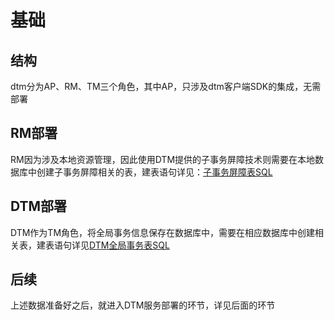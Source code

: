 # 基础

## 结构
dtm分为AP、RM、TM三个角色，其中AP，只涉及dtm客户端SDK的集成，无需部署

## RM部署
RM因为涉及本地资源管理，因此使用DTM提供的子事务屏障技术则需要在本地数据库中创建子事务屏障相关的表，建表语句详见：[子事务屏障表SQL]()

## DTM部署
DTM作为TM角色，将全局事务信息保存在数据库中，需要在相应数据库中创建相关表，建表语句详见[DTM全局事务表SQL]()

## 后续
上述数据准备好之后，就进入DTM服务部署的环节，详见后面的环节